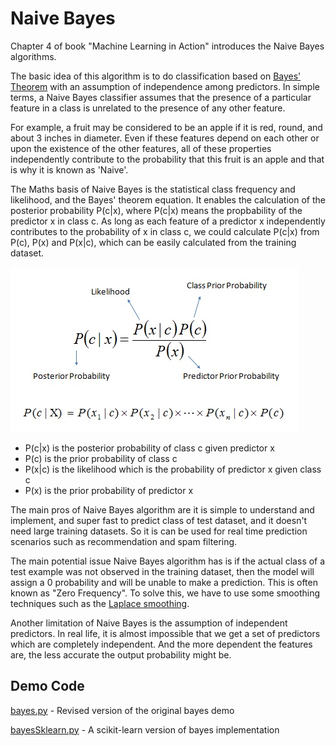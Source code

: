 # Naive Bayes

Chapter 4 of book "Machine Learning in Action" introduces the Naive Bayes algorithms.

The basic idea of this algorithm is to do classification based on [Bayes' Theorem](https://en.wikipedia.org/wiki/Bayes%27_theorem) with an assumption of independence among predictors. In simple terms, a Naive Bayes classifier assumes that the presence of a particular feature in a class is unrelated to the presence of any other feature.

For example, a fruit may be considered to be an apple if it is red, round, and about 3 inches in diameter. Even if these features depend on each other or upon the existence of the other features, all of these properties independently contribute to the probability that this fruit is an apple and that is why it is known as 'Naive'.

The Maths basis of Naive Bayes is the statistical class frequency and likelihood, and the Bayes' theorem equation. It enables the calculation of the posterior probability P(c|x), where P(c|x) means the propbability of the predictor x in class c. As long as each feature of a predictor x independently contributes to the probability of x in class c, we could calculate P(c|x) from P(c), P(x) and P(x|c), which can be easily calculated from the training dataset.

![](bayes_equation.jpg)

- P(c|x) is the posterior probability of class c given predictor x
- P(c) is the prior probability of class c
- P(x|c) is the likelihood which is the probability of predictor x given class c
- P(x) is the prior probability of predictor x

The main pros of Naive Bayes algorithm are it is simple to understand and implement, and super fast to predict class of test dataset, and it doesn't need large training datasets. So it is can be used for real time prediction scenarios such as recommendation and spam filtering.

The main potential issue Naive Bayes algorithm has is if the actual class of a test example was not observed in the training dataset, then the model will assign a 0 probability and will be unable to make a prediction. This is often known as "Zero Frequency". To solve this, we have to use some smoothing techniques such as the [Laplace smoothing](https://en.wikipedia.org/wiki/Additive_smoothing).

Another limitation of Naive Bayes is the assumption of independent predictors. In real life, it is almost impossible that we get a set of predictors which are completely independent. And the more dependent the features are, the less accurate the output probability might be.

## Demo Code

[bayes.py](bayes.py) - Revised version of the original bayes demo

[bayesSklearn.py](bayesSklearn.py) - A scikit-learn version of bayes implementation
